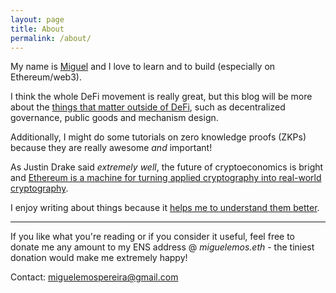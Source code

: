 ```yaml
---
layout: page
title: About
permalink: /about/
---
```


My name is [Miguel](https://miguelemos.github.io/) and I love to learn and to build (especially on Ethereum/web3).

I think the whole DeFi movement is really great, but this blog will be more about the
[things that matter outside of DeFi](https://www.youtube.com/watch?v=oLsb7clrXMQ),
such as decentralized governance, public goods and mechanism design.

Additionally, I might do some tutorials on zero knowledge proofs (ZKPs) because they are
really awesome *and* important!

As Justin Drake said *extremely well*, the future of cryptoeconomics is bright and [Ethereum is a machine for turning applied 
cryptography into real-world cryptography](https://www.reddit.com/r/ethereum/comments/o4unlp/ama_we_are_the_efs_research_team_pt_6_23_june_2021/h2ric0r/?utm_source=share&utm_medium=web2x&context=3).

I enjoy writing about things because it [helps me to understand them better](https://twitter.com/benjaminion_xyz/status/1368267425309933573).

---

If you like what you're reading or if you consider it useful, feel free to donate me any amount
to my ENS address @ *miguelemos.eth* - the tiniest donation would make me extremely happy!

Contact: [miguelemospereira@gmail.com](mailto:miguelemospereira@gmail.com)
